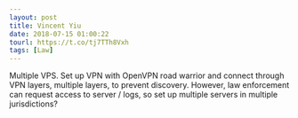 ```yaml
---
layout: post
title: Vincent Yiu
date: 2018-07-15 01:00:22
tourl: https://t.co/tj7TTh8Vxh
tags: [Law]
---
```

Multiple VPS. Set up VPN with OpenVPN road warrior and connect through VPN layers, multiple layers, to prevent discovery. However, law enforcement can request access to server / logs, so set up multiple servers in multiple jurisdictions?
